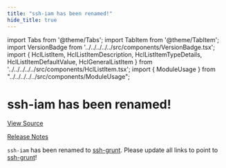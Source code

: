```yaml
---
title: "ssh-iam has been renamed!"
hide_title: true
---
```


import Tabs from '@theme/Tabs';
import TabItem from '@theme/TabItem';
import VersionBadge from '../../../../../src/components/VersionBadge.tsx';
import { HclListItem, HclListItemDescription, HclListItemTypeDetails, HclListItemDefaultValue, HclGeneralListItem } from '../../../../../src/components/HclListItem.tsx';
import { ModuleUsage } from "../../../../../src/components/ModuleUsage";

<VersionBadge repoTitle="Security Modules" version="0.68.4" lastModifiedVersion="0.13.0"/>

# ssh-iam has been renamed!

<a href="https://github.com/gruntwork-io/terraform-aws-security/tree/v0.68.4/modules/ssh-iam" className="link-button" title="View the source code for this module in GitHub.">View Source</a>

<a href="https://github.com/gruntwork-io/terraform-aws-security/releases/tag/v0.13.0" className="link-button" title="Release notes for only versions which impacted this module.">Release Notes</a>

`ssh-iam` has been renamed to [ssh-grunt](https://github.com/gruntwork-io/terraform-aws-security/tree/v0.68.4/modules/ssh-grunt). Please update all links to point to
[ssh-grunt](https://github.com/gruntwork-io/terraform-aws-security/tree/v0.68.4/modules/ssh-grunt)!


<!-- ##DOCS-SOURCER-START
{
  "originalSources": [
    "https://github.com/gruntwork-io/terraform-aws-security/tree/v0.68.4/modules/ssh-iam/readme.md",
    "https://github.com/gruntwork-io/terraform-aws-security/tree/v0.68.4/modules/ssh-iam/variables.tf",
    "https://github.com/gruntwork-io/terraform-aws-security/tree/v0.68.4/modules/ssh-iam/outputs.tf"
  ],
  "sourcePlugin": "module-catalog-api",
  "hash": "776dd2bd111fa629bdf7282e52c5c65f"
}
##DOCS-SOURCER-END -->
